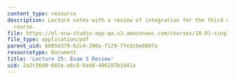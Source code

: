 ```yaml
---
content_type: resource
description: Lecture notes with a review of integration for the third exam of the
  course.
file: https://ol-ocw-studio-app-qa.s3.amazonaws.com/courses/18-01-single-variable-calculus-fall-2006/2a2c56d0665ea6c00add496287b1d41a_lec25.pdf
file_type: application/pdf
parent_uid: 6005d379-62c4-200a-f129-7fe3c6e6007a
resourcetype: Document
title: 'Lecture 25: Exam 3 Review'
uid: 2a2c56d0-665e-a6c0-0add-496287b1d41a
---
```

